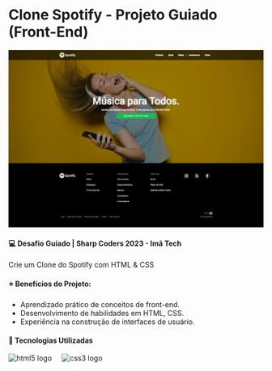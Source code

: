 # Clone Spotify - Projeto Guiado (Front-End)



![Clone Spotify](https://raw.githubusercontent.com/grasieletinoco/clone-spotify/main/assets/img/clone-spotify.png)



#### :computer: Desafio Guiado | Sharp Coders 2023 - Imã Tech

Crie um Clone do Spotify com HTML & CSS



#### ⭐ Benefícios do Projeto:

- Aprendizado prático de conceitos de front-end.
- Desenvolvimento de habilidades em HTML, CSS.
- Experiência na construção de interfaces de usuário.



#### 📌 Tecnologias Utilizadas

<div align="left">
  <img src="https://cdn.jsdelivr.net/gh/devicons/devicon/icons/html5/html5-original.svg" height="40" alt="html5 logo"  />
  <img width="12" />
  <img src="https://cdn.jsdelivr.net/gh/devicons/devicon/icons/css3/css3-original.svg" height="40" alt="css3 logo"  />
</div>
